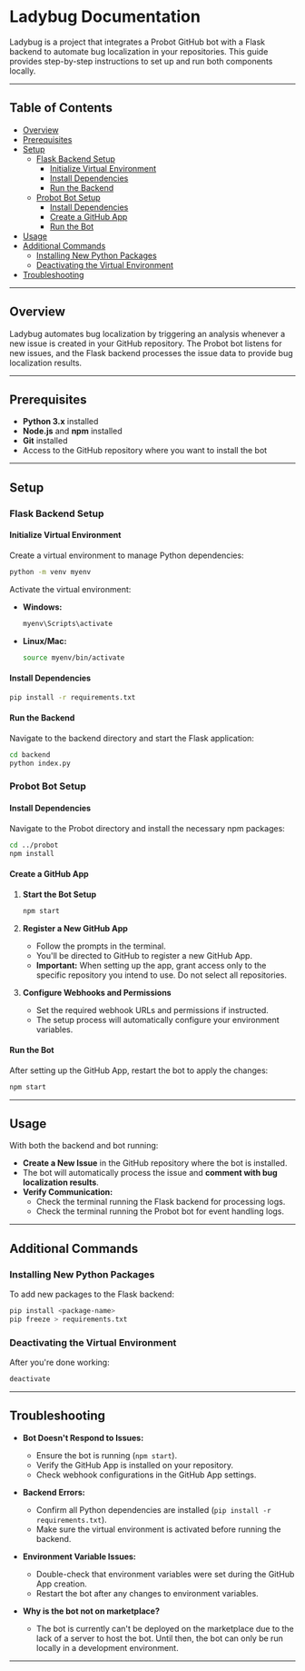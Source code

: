 # Ladybug Documentation

Ladybug is a project that integrates a Probot GitHub bot with a Flask backend to automate bug localization in your repositories. This guide provides step-by-step instructions to set up and run both components locally.

---

## Table of Contents

- [Overview](#overview)
- [Prerequisites](#prerequisites)
- [Setup](#setup)
    - [Flask Backend Setup](#flask-backend-setup)
        - [Initialize Virtual Environment](#initialize-virtual-environment)
        - [Install Dependencies](#install-dependencies)
        - [Run the Backend](#run-the-backend)
    - [Probot Bot Setup](#probot-bot-setup)
        - [Install Dependencies](#install-dependencies-1)
        - [Create a GitHub App](#create-a-github-app)
        - [Run the Bot](#run-the-bot)
- [Usage](#usage)
- [Additional Commands](#additional-commands)
    - [Installing New Python Packages](#installing-new-python-packages)
    - [Deactivating the Virtual Environment](#deactivating-the-virtual-environment)
- [Troubleshooting](#troubleshooting)

---

## Overview

Ladybug automates bug localization by triggering an analysis whenever a new issue is created in your GitHub repository. The Probot bot listens for new issues, and the Flask backend processes the issue data to provide bug localization results.

---

## Prerequisites

- **Python 3.x** installed
- **Node.js** and **npm** installed
- **Git** installed
- Access to the GitHub repository where you want to install the bot

---

## Setup

### Flask Backend Setup

#### Initialize Virtual Environment

Create a virtual environment to manage Python dependencies:

```bash
python -m venv myenv
```

Activate the virtual environment:

- **Windows:**

  ```bash
  myenv\Scripts\activate
  ```

- **Linux/Mac:**

  ```bash
  source myenv/bin/activate
  ```

#### Install Dependencies

```bash
pip install -r requirements.txt
```

#### Run the Backend

Navigate to the backend directory and start the Flask application:

```bash
cd backend
python index.py
```

### Probot Bot Setup

#### Install Dependencies

Navigate to the Probot directory and install the necessary npm packages:

```bash
cd ../probot
npm install
```

#### Create a GitHub App

1. **Start the Bot Setup**

   ```bash
   npm start
   ```

2. **Register a New GitHub App**

   - Follow the prompts in the terminal.
   - You'll be directed to GitHub to register a new GitHub App.
   - **Important:** When setting up the app, grant access only to the specific repository you intend to use. Do not select all repositories.

3. **Configure Webhooks and Permissions**

   - Set the required webhook URLs and permissions if instructed.
   - The setup process will automatically configure your environment variables.

#### Run the Bot

After setting up the GitHub App, restart the bot to apply the changes:

```bash
npm start
```

---

## Usage

With both the backend and bot running:

- **Create a New Issue** in the GitHub repository where the bot is installed.
- The bot will automatically process the issue and **comment with bug localization results**.
- **Verify Communication:**
  - Check the terminal running the Flask backend for processing logs.
  - Check the terminal running the Probot bot for event handling logs.

---

## Additional Commands

### Installing New Python Packages

To add new packages to the Flask backend:

```bash
pip install <package-name>
pip freeze > requirements.txt
```

### Deactivating the Virtual Environment

After you're done working:

```bash
deactivate
```

---

## Troubleshooting

- **Bot Doesn't Respond to Issues:**
  - Ensure the bot is running (`npm start`).
  - Verify the GitHub App is installed on your repository.
  - Check webhook configurations in the GitHub App settings.

- **Backend Errors:**
  - Confirm all Python dependencies are installed (`pip install -r requirements.txt`).
  - Make sure the virtual environment is activated before running the backend.

- **Environment Variable Issues:**
  - Double-check that environment variables were set during the GitHub App creation.
  - Restart the bot after any changes to environment variables.
- **Why is the bot not on marketplace?** 
  - The bot is currently can't be deployed on the marketplace due to the lack of a server to host the bot. Until then, the bot can only be run locally in a development environment.

---